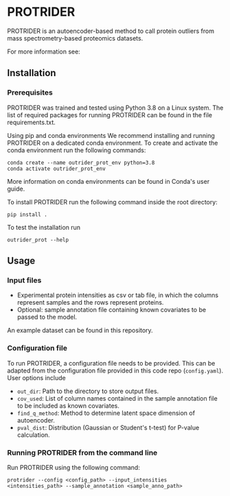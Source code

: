 # PROTRIDER

PROTRIDER is an autoencoder-based method to call protein outliers from mass spectrometry-based proteomics datasets.

For more information see:

## Installation

### Prerequisites

PROTRIDER was trained and tested using Python 3.8 on a Linux system. The list of required packages for running PROTRIDER can be found in the file requirements.txt.

Using pip and conda environments
We recommend installing and running PROTRIDER on a dedicated conda environment. To create and activate the conda environment run the following commands:

```
conda create --name outrider_prot_env python=3.8
conda activate outrider_prot_env
```

More information on conda environments can be found in Conda's user guide.


To install PROTRIDER run the following command inside the root directory:

```
pip install .
```

To test the installation run 

```
outrider_prot --help
```

## Usage

### Input files

- Experimental protein intensities as csv or tab file, in which the columns represent samples and the rows represent proteins.
- Optional: sample annotation file containing known covariates to be passed to the model.

An example dataset can be found in this repository. 

### Configuration file

To run PROTRIDER, a configuration file needs to be provided. This can be adapted from the configuration file provided in this code repo (`config.yaml`). User options include

- `out_dir`: Path to the directory to store output files.
- `cov_used`: List of column names contained in the sample annotation file to be included as known covariates.
- `find_q_method`: Method to determine latent space dimension of autoencoder.
- `pval_dist`: Distribution (Gaussian or Student's t-test) for P-value calculation.

### Running PROTRIDER from the command line

Run PROTRIDER using the following command: 

```
protrider --config <config_path> --input_intensities <intensities_path> --sample_annotation <sample_anno_path>
```
